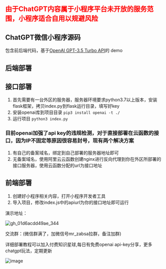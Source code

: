 ## <font color='red'>由于ChatGPT内容属于小程序平台未开放的服务范围，小程序适合自用以规避风险</font>

## ChatGPT微信小程序源码
包含前后端代码，基于[OpenAI GPT-3.5 Turbo API](https://platform.openai.com/docs/guides/chat)的 demo

后端部署
---
## 接口部署
1. 首先需要有一台外区的服务器，服务器环境要求python3.7以上版本，安装flask框架，拷贝index.py到flask运行目录，填写好key
2. 安装openai库到项目目录 `pip3 install openai -t ./`
3. 运行项目 `python3 index.py`
 
### 目前openai加强了api key的违规检测，对于直接部署在云函数的接口，因为IP不固定等原因很容易封号，现有两个解决方案
1. 有自己的备案域名，绑定到自己部署的服务器地址即可
2. 无备案域名，使用阿里云云函数创建nginx进行反向代理到你在外区所部署的接口服务器，使用云函数分配的url为接口地址

前端部署
---
1. 创建好小程序相关内容，打开小程序开发者工具
2. 导入项目，修改index.js中的apiurl为你的接口地址即可运行

演示地址：

![gh_01d6acdd49ae_344](https://user-images.githubusercontent.com/24582880/227719924-367ad647-e190-40ec-84d8-031064b44d1c.jpg)

交流群：(微信群满了，加微信号mr_zabsa拉群，备注加群)


详细部署教程可以加入付费知识星球,每日有免费openai api-key分享，更多chatgpt玩法，定期更新

![image](https://user-images.githubusercontent.com/24582880/232372709-c72fc852-b439-4099-b249-81960aa0d87f.png)


